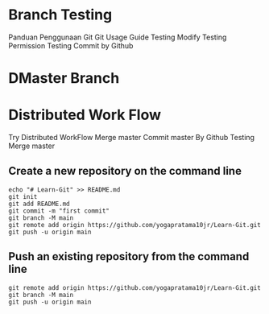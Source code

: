 
# Branch Testing
Panduan Penggunaan Git
Git Usage Guide 
Testing Modify
Testing Permission
Testing Commit by Github

# DMaster Branch
# Distributed Work Flow
Try Distributed WorkFlow
Merge master
Commit master By Github 
Testing Merge master

## Create a new repository on the command line

```
echo "# Learn-Git" >> README.md
git init
git add README.md
git commit -m "first commit"
git branch -M main
git remote add origin https://github.com/yogapratama10jr/Learn-Git.git
git push -u origin main
```

## Push an existing repository from the command line

```
git remote add origin https://github.com/yogapratama10jr/Learn-Git.git
git branch -M main
git push -u origin main

```
